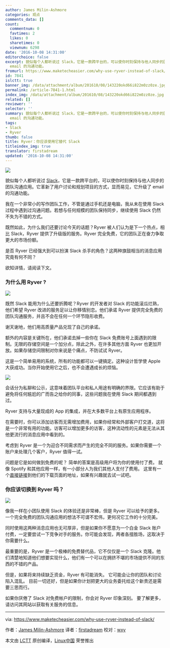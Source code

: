 ```yaml
---
author: James Milin-Ashmore
categories: 观点
comments_data: []
count:
  commentnum: 0
  favtimes: 2
  likes: 0
  sharetimes: 0
  viewnum: 6298
date: '2016-10-08 14:31:00'
editorchoice: false
excerpt: 貌似每个人都听说过 Slack，它是一款跨平台的，可以使你时刻保持与他人同步的团队沟通应用。它革新了用户讨论和规划项目的方式，显而易见，它升级了
  email 的沟通功能。
fromurl: https://www.maketecheasier.com/why-use-ryver-instead-of-slack/
id: 7841
islctt: true
banner_img: /data/attachment/album/201610/08/143220okd66i822m0zz0ze.jpg
permalink: /article-7841-1.html
index_img: /data/attachment/album/201610/08/143220okd66i822m0zz0ze.jpg.thumb.jpg
related: []
reviewer: ''
selector: ''
summary: 貌似每个人都听说过 Slack，它是一款跨平台的，可以使你时刻保持与他人同步的团队沟通应用。它革新了用户讨论和规划项目的方式，显而易见，它升级了
  email 的沟通功能。
tags:
- Slack
- Ryver
thumb: false
title: Ryver：你应该使用它替代 Slack
titleindex_img: true
translator: firstadream
updated: '2016-10-08 14:31:00'
---
```


![](/data/attachment/album/201610/08/143220okd66i822m0zz0ze.jpg)


貌似每个人都听说过 [Slack](https://www.maketecheasier.com/new-slack-features/)，它是一款跨平台的，可以使你时刻保持与他人同步的团队沟通应用。它革新了用户讨论和规划项目的方式，显而易见，它升级了 email 的沟通功能。


我在一个非常小的写作团队工作，不管是通过手机还是电脑，我从未在使用 Slack 过程中遇到过沟通问题。若想与任何规模的团队保持同步，继续使用 Slack 仍然不失为不错的方式。


既然如此，为什么我们还要讨论今天的话题？Ryver 被人们认为是下一个热点，相比 Slack，Ryver 提供了升级版的服务。Ryver 完全免费，它的团队正在奋力争取更大的市场份额。


是否 Ryver 已经强大到可以扮演 Slack 杀手的角色？这两种旗鼓相当的消息应用究竟有何不同？


欲知详情，请阅读下文。


### 为什么用 Ryver ?


![](/data/attachment/album/201610/08/143252tb1zlrjmkm1r000h.jpg)


既然 Slack 能用为什么还要折腾呢？Ryver 的开发者对 Slack 的功能滚瓜烂熟，他们希望 Ryver 改进的服务足以让你移情别恋。他们承诺 Ryver 提供完全免费的团队沟通服务，并且不会在任何一个环节隐形收费。


谢天谢地，他们用高质量产品兑现了自己的承诺。


额外的内容是关键所在，他们承诺去掉一些你在 Slack 免费账号上面遇到的限制。无限的存储空间是一个加分点，除此之外，在许多其他方面 Ryver 也更加开放。如果存储空间限制对你来说是个痛点，不防试试 Ryver。


这是一个简单易用的系统，所有的功能都可以一键搞定。这种设计哲学使 Apple 大获成功。当你开始使用它之后，也不会遭遇成长的烦恼。


![](/data/attachment/album/201610/08/143304qssnkd5rcln56auf.png)


会话分为私聊和公示，这意味着团队平台和私人用途有明确的界限。它应该有助于避免将任何尴尬的广而告之给你的同事，这些问题我在使用 Slack 期间都遇到过。


Ryver 支持与大量现成的 App 的集成，并在大多数平台上有原生应用程序。


在需要时，你可以添加访客而无需增加费用，如果你经常和外部客户打交道，这将是一个非常有用的功能。访客可以增加更多的访客，这种流动性的元素是无法从其他更流行的消息应用中看到的。


考虑到 Ryver 是一个为迎合不同需求而产生的完全不同的服务。如果你需要一个账户来处理几个客户，Ryver 值得一试。


问题是它是如何做到免费的呢？ 简单的答案是高级用户将为你的使用付了费。 就像 Spotify 和其他应用一样，有一小部分人为我们其他人支付了费用。 这里有一个[直接链接](http://www.ryver.com/downloads/)到他们的下载页面的地址，如果有兴趣就去试一试吧。


### 你应该切换到 Ryver 吗？


![](/data/attachment/album/201610/08/143406sy9j8h6hchcd0yrs.jpg)


像我一样在小团队使用 Slack 的体验还是非常棒，但是 Ryver 可以给予的更多。一个完全免费的团队沟通应用的想法不可谓不宏伟，更何况它工作的十分完美。


同时使用这两种消息应用也无可厚非，但是如果你不愿意为一个白金 Slack 账户付费，一定要尝试一下竞争对手的服务。你可能会发现，两者各擅胜场，这取决于你需要什么。


最重要的是，Ryver 是一个极棒的免费替代品，它不仅仅是一个 Slack 克隆。他们清楚地知道他们想要实现什么，他们有一个可以在拥挤不堪的市场提供不同的东西的不错的产品。


但是，如果将来持续缺乏资金，Ryver 有可能消失。 它可能会让你的团队和讨论陷入混乱。 目前一切还好，但是如果你计划把更大的业务委托给这个新贵还是需要三思而行。


如果你厌倦了 Slack 对免费帐户的限制，你会对 Ryver 印象深刻。 要了解更多，请访问其网站以获取有关服务的信息。




---


via: <https://www.maketecheasier.com/why-use-ryver-instead-of-slack/>


作者：[James Milin-Ashmore](https://www.maketecheasier.com/author/james-ashmore/) 译者：[firstadream](https://github.com/firstadream) 校对：[wxy](https://github.com/wxy)


本文由 [LCTT](https://github.com/LCTT/TranslateProject) 原创编译，[Linux中国](https://linux.cn/) 荣誉推出